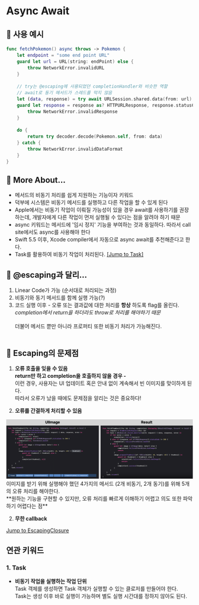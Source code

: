 # Async Await
## 🥚 사용 예시
```swift
func fetchPokemon() async throws -> Pokemon {
    let endpoint = "some end point URL"
    guard let url = URL(string: endPoint) else {
        throw NetworkError.invalidURL
    }
    
    // try는 @escaping에 사용되었던 completionHandler와 비슷한 역할
    // await로 동기 메서드가 스레드를 막지 않음
    let (data, response) = try await URLSession.shared.data(from: url)
    guard let response = response as? HTTPURLResponse, response.statusCode == 200 else {
        throw NetworkError.invalidResponse
    }
    
    do {
        return try decoder.decode(Pokemon.self, from: data)
    } catch {
        throw NetworkError.invalidDataFormat
    }
}
```

## 🐣 More About...
- 메서드의 비동기 처리를 쉽게 지원하는 기능이자 키워드
- 덕부에 시스템은 비동기 메서드를 실행하고 다른 작업을 할 수 있게 된다
- Apple에서는 비동기 작업이 이뤄질 가능성이 있을 경우 await를 사용하기를 권장하는데, 개발자에게 다른 작업이 먼저 실행될 수 있다는 점을 알려야 하기 때문
- async 키워드는 메서드에 '임시 정지' 기능을 부여하는 것과 동일하다. 따라서 call site에서도 async를 사용해야 한다
- Swift 5.5 이후, Xcode compiler에서 자동으로 async await를 추천해준다고 한다.
- Task를 활용하여 비동기 작업이 처리된다. [[Jump to Task]](#task)


## 🐥 @escaping과 달리...
1. Linear Code가 가능 (순서대로 처리되는 과정)
2. 비동기와 동기 메서드를 함께 실행 가능(?)
3. 코드 실행 이후 - 오류 또는 결과값에 대한 처리를 **항상** 하도록 flag를 올린다.<br/>
*completion에서 return을 하더라도 throw로 처리를 해야하기 때문*<br/><br/>
더불어 메서드 뿐만 아니라 프로퍼티 또한 비동기 처리가 가능해진다.<br/><br/>

## 🚨 Escaping의 문제점
1. **오류 호출을 잊을 수 있음**<br>
    **return만 하고 completion을 호출하지 않을 경우 -**<br>이런 경우, 사용자는 UI 업데이트 혹은 안내 없이 계속해서 빈 이미지를 맞이하게 된다.<br>따라서 오류가 났을 때에도 문제점을 알리는 것은 중요하다!


2. **오류를 간결하게 처리할 수 있음**
<img src="./imageAssets/Async/result와 비교.png">
    이미지를 받기 위해 실행해야 했던 4가지의 메서드 (2개 비동기, 2개 동기)를 위해 5개의 오류 처리를 해야한다.<br/> **원하는 기능을 구현할 수 있지만, 오류 처리를 빠르게 이해하기 어렵고 의도 또한 파악하기 어렵다는 점**

2. **무한 callback**

[Jump to EscapingClosure](./@Escaping%20errorHandling.md)

## 연관 키워드
### 1. Task
- **비동기 작업을 실행하는 작업 단위**<br>
Task 객체를 생성하면 Task 객체가 실행할 수 있는 클로저를 만들어야 한다.<br>
Task는 생성 이후 바로 실행이 가능하며 별도 실행 시간대를 정하지 않아도 된다.
